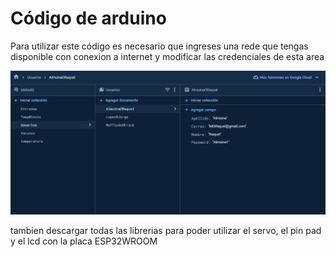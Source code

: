 <h1>Código de arduino</h1>
Para utilizar este código es necesario que ingreses una rede que tengas disponible con conexion a internet y modificar las credenciales de esta area

![image](/image.png)

tambien descargar todas las librerias para poder utilizar el servo, el pin pad y el lcd con la placa ESP32WROOM
